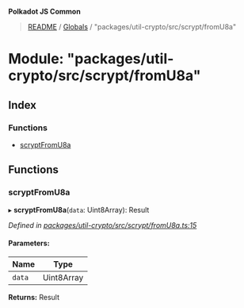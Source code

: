 **Polkadot JS Common**

> [README](../README.md) / [Globals](../globals.md) / "packages/util-crypto/src/scrypt/fromU8a"

# Module: "packages/util-crypto/src/scrypt/fromU8a"

## Index

### Functions

* [scryptFromU8a](_packages_util_crypto_src_scrypt_fromu8a_.md#scryptfromu8a)

## Functions

### scryptFromU8a

▸ **scryptFromU8a**(`data`: Uint8Array): Result

*Defined in [packages/util-crypto/src/scrypt/fromU8a.ts:15](https://github.com/polkadot-js/common/blob/c366e637/packages/util-crypto/src/scrypt/fromU8a.ts#L15)*

#### Parameters:

Name | Type |
------ | ------ |
`data` | Uint8Array |

**Returns:** Result
